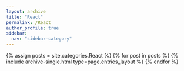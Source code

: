 ```yaml
---
layout: archive
title: "React"
permalink: /React
author_profile: true
sidebar:
  nav: "sidebar-category"
---
```


{% assign posts = site.categories.React %} {% for post in posts %} {% include archive-single.html type=page.entries_layout %} {% endfor %}
